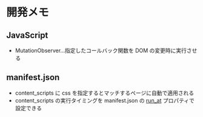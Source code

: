 # 開発メモ
## JavaScript
- MutationObserver...指定したコールバック関数を DOM の変更時に実行させる

## manifest.json
- content_scripts に css を指定するとマッチするページに自動で適用される
- content_scripts の実行タイミングを manifest.json の [run_at](https://developer.chrome.com/extensions/content_scripts#run_time) プロパティで設定できる 